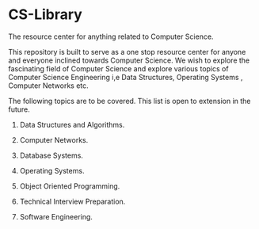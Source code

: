 # CS-Library
The resource center for anything related to Computer Science.

This repository is built to serve as a one stop resource center for anyone and everyone inclined towards 
Computer Science. We wish to explore the fascinating field of Computer Science and explore various topics
of Computer Science Engineering i,e Data Structures, Operating Systems , Computer Networks etc.

The following topics are to be covered. This list is open to extension in the future.

1. Data Structures and Algorithms.

2. Computer Networks.

3. Database Systems.

4. Operating Systems.

5. Object Oriented Programming.

6. Technical Interview Preparation.

7. Software Engineering.

